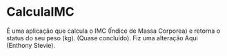 # CalculaIMC
É uma aplicação que calcula o IMC (Índice de Massa Corporea) e retorna o status do seu peso (kg).
(Quase concluído).
Fiz uma alteração Aqui (Enthony Stevie).
